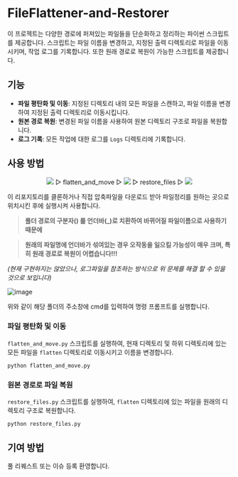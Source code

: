 # FileFlattener-and-Restorer

이 프로젝트는 다양한 경로에 퍼져있는 파일들을 단순화하고 정리하는 파이썬 스크립트를 제공합니다. 스크립트는 파일 이름을 변경하고, 지정된 출력 디렉토리로 파일을 이동시키며, 작업 로그를 기록합니다.
또한 원래 경로로 복원이 가능한 스크립트를 제공합니다.

## 기능

- **파일 평탄화 및 이동**: 지정된 디렉토리 내의 모든 파일을 스캔하고, 파일 이름을 변경하여 지정된 출력 디렉토리로 이동시킵니다.
- **원본 경로 복원**: 변경된 파일 이름을 사용하여 원본 디렉토리 구조로 파일을 복원합니다.
- **로그 기록**: 모든 작업에 대한 로그를 `Logs` 디렉토리에 기록합니다.

## 사용 방법

<p align="center">
  <img src="https://github.com/EcchiClone/FileFlattener-and-Restorer/assets/21221633/e139cf7c-7ffe-41dc-85c0-6b369c52e2d3"> ▷ flatten_and_move ▷ <img src="https://github.com/EcchiClone/FileFlattener-and-Restorer/assets/21221633/a2f1d53c-b836-4093-9039-6b4b5be3cfc4"> ▷ restore_files ▷ <img src="https://github.com/EcchiClone/FileFlattener-and-Restorer/assets/21221633/77e02d17-a942-4de4-84eb-97942cb7f164">
</p>

이 리포지토리를 클론하거나 직접 압축파일을 다운로드 받아 파일정리를 원하는 곳으로 위치시킨 후에 실행시켜 사용합니다.

> **폴더 경로의 구분자(\) 를 언더바(_)로 치환하여 바뀌어질 파일이름으로 사용하기 때문에**

> **원래의 파일명에 언더바가 섞여있는 경우 오작동을 일으킬 가능성이 매우 크며, 특히 원래 경로로 복원이 어렵습니다!!!**

_(현재 구현하지는 않았으나, 로그파일을 참조하는 방식으로 위 문제를 해결 할 수 있을 것으로 보입니다)_

![image](https://github.com/EcchiClone/FileFlattener-and-Restorer/assets/21221633/0969a1db-eae3-4cec-b1e5-d471ef2d72b3)

위와 같이 해당 폴더의 주소창에 cmd를 입력하여 명령 프롬프트를 실행합니다.

### 파일 평탄화 및 이동

`flatten_and_move.py` 스크립트를 실행하여, 현재 디렉토리 및 하위 디렉토리에 있는 모든 파일을 `flatten` 디렉토리로 이동시키고 이름을 변경합니다.

```
python flatten_and_move.py
```

### 원본 경로로 파일 복원

`restore_files.py` 스크립트를 실행하여, `flatten` 디렉토리에 있는 파일을 원래의 디렉토리 구조로 복원합니다.

```
python restore_files.py
```

## 기여 방법

풀 리퀘스트 또는 이슈 등록 환영합니다.
